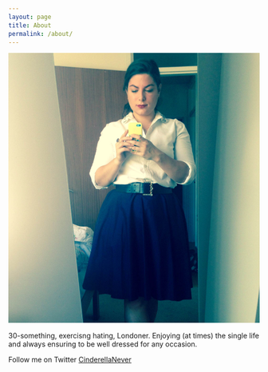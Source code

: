 ```yaml
---
layout: page
title: About
permalink: /about/
---
```


![Moi](/_assets/photo2.jpg)

30-something, exercisng hating, Londoner. Enjoying (at times) the single life and always ensuring to be well dressed for any occasion.

Follow me on Twitter [CinderellaNever](https://twitter.com/cinderellanever)
